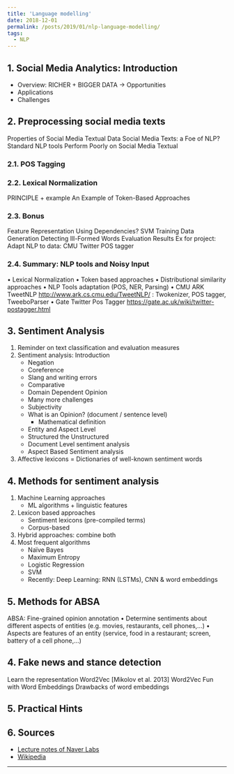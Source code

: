 ```yaml
---
title: 'Language modelling'
date: 2018-12-01
permalink: /posts/2019/01/nlp-language-modelling/
tags:
  - NLP
---
```


## 1. Social Media Analytics: Introduction

* Overview: RICHER + BIGGER DATA -> Opportunities
* Applications
* Challenges

## 2. Preprocessing social media texts

Properties of Social Media Textual Data
Social Media Texts: a Foe of NLP?
Standard NLP tools Perform Poorly on Social Media Textual

### 2.1. POS Tagging

### 2.2. Lexical Normalization
PRINCIPLE + example
An Example of Token-Based Approaches

### 2.3. Bonus
Feature Representation Using Dependencies?
SVM Training Data Generation
Detecting Ill-Formed Words
Evaluation Results
Ex for project: Adapt NLP to data: CMU Twitter POS tagger

### 2.4. Summary: NLP tools and Noisy Input
• Lexical Normalization
    • Token based approaches
    • Distributional similarity approaches
• NLP Tools adaptation (POS, NER, Parsing)
    • CMU ARK TweetNLP http://www.ark.cs.cmu.edu/TweetNLP/ : Twokenizer, POS
    tagger, TweeboParser
    • Gate Twitter Pos Tagger https://gate.ac.uk/wiki/twitter-postagger.html

## 3. Sentiment Analysis

1. Reminder on text classification and evaluation measures
2. Sentiment analysis: Introduction
    * Negation
    * Coreference
    * Slang and writing errors
    * Comparative
    * Domain Dependent Opinion
    * Many more challenges
    * Subjectivity
    * What is an Opinion? (document / sentence level)
        * Mathematical definition
    * Entity and Aspect Level
    * Structured the Unstructured
    * Document Level sentiment analysis
    * Aspect Based Sentiment analysis
3. Affective lexicons = Dictionaries of well-known sentiment words

## 4. Methods for sentiment analysis

1. Machine Learning approaches
    * ML algorithms + linguistic features
2. Lexicon based approaches
    * Sentiment lexicons (pre-compiled terms)
    * Corpus-based
3. Hybrid approaches: combine both
4. Most frequent algorithms
    * Naïve Bayes
    * Maximum Entropy
    * Logistic Regression
    * SVM
    * Recently: Deep Learning: RNN (LSTMs), CNN & word embeddings

## 5. Methods for ABSA

ABSA: Fine-grained opinion annotation
• Determine sentiments about different aspects of entities (e.g. movies, restaurants, cell phones,...)
• Aspects are features of an entity (service, food in a restaurant; screen, battery of a cell phone,...)

## 4. Fake news and stance detection
Learn the representation
Word2Vec [Mikolov et al. 2013]
Word2Vec
Fun with Word Embeddings
Drawbacks of word embeddings

## 5. Practical Hints

## 6. Sources

- [Lecture notes of Naver Labs](http://www.europe.naverlabs.com/Research/Natural-Language-Processing)
- [Wikipedia](en.wikipedia.org)

------
